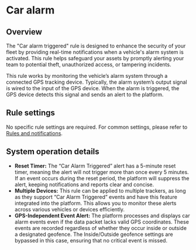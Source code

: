 # Car alarm

## Overview

The "Car alarm triggered" rule is designed to enhance the security of your fleet by providing real-time notifications when a vehicle's alarm system is activated. This rule helps safeguard your assets by promptly alerting your team to potential theft, unauthorized access, or tampering incidents.

This rule works by monitoring the vehicle’s alarm system through a connected GPS tracking device. Typically, the alarm system’s output signal is wired to the input of the GPS device. When the alarm is triggered, the GPS device detects this signal and sends an alert to the platform.

## Rule settings

No specific rule settings are required. For common settings, please refer to [Rules and notifications](../../).

## System operation details

* **Reset Timer:** The “Car Alarm Triggered” alert has a 5-minute reset timer, meaning the alert will not trigger more than once every 5 minutes. If an event occurs during the reset period, the platform will suppress the alert, keeping notifications and reports clear and concise.
* **Multiple Devices:** This rule can be applied to multiple trackers, as long as they support “Car Alarm Triggered” events and have this feature integrated into the platform. This allows you to monitor these alerts across various vehicles or devices efficiently.
* **GPS-Independent Event Alert:** The platform processes and displays car alarm events even if the data packet lacks valid GPS coordinates. These events are recorded regardless of whether they occur inside or outside a designated geofence. The Inside/Outside geofence settings are bypassed in this case, ensuring that no critical event is missed.

